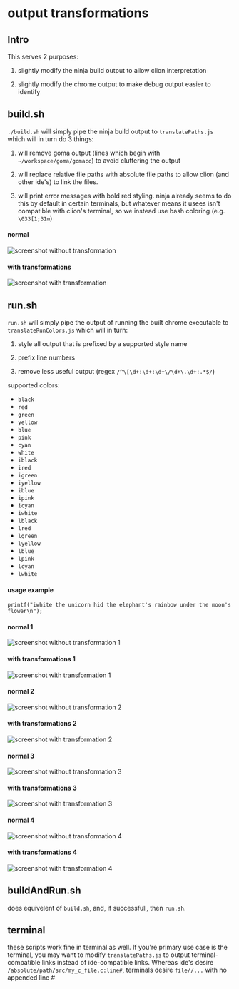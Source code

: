 # output transformations

## Intro

This serves 2 purposes:

1. slightly modify the ninja build output to allow clion interpretation

1. slightly modify the chrome output to make debug output easier to identify

## build.sh

`./build.sh` will simply pipe the ninja build output to `translatePaths.js` which will in turn do 3 things:

1. will remove goma output (lines which begin with `~/workspace/goma/gomacc`) to avoid cluttering the output

1. will replace relative file paths with absolute file paths to allow clion (and other ide's) to link the files.

1. will print error messages with bold red styling. ninja already seems to do this by default in certain terminals, but whatever means it usees isn't compatible with clion's terminal, so we instead use bash coloring (e.g. `\033[1;31m`)    

#### normal

![screenshot without transformation](./screenshots/build-untransformed.png)

#### with transformations

![screenshot with transformation](./screenshots/build-transformed.png)

## run.sh

`run.sh` will simply pipe the output of running the built chrome executable to `translateRunColors.js` which will in turn:

1. style all output that is prefixed by a supported style name

1. prefix line numbers

1. remove less useful output (regex `/^\[\d+:\d+:\d+\/\d+\.\d+:.*$/`)

supported colors:

- `black`
- `red`
- `green`
- `yellow`
- `blue`
- `pink`
- `cyan`
- `white`
- `iblack`
- `ired`
- `igreen`
- `iyellow`
- `iblue`
- `ipink`
- `icyan`
- `iwhite`
- `lblack`
- `lred`
- `lgreen`
- `lyellow`
- `lblue`
- `lpink`
- `lcyan`
- `lwhite`

#### usage example

`printf("iwhite the unicorn hid the elephant's rainbow under the moon's flower\n");`

#### normal 1

![screenshot without transformation 1](./screenshots/run-untransformed.png)

#### with transformations 1

![screenshot with transformation 1](./screenshots/run-transformed.png)

#### normal 2

![screenshot without transformation 2](./screenshots/run-untransformed-2.png)

#### with transformations 2

![screenshot with transformation 2](./screenshots/run-transformed-2.png)

#### normal 3

![screenshot without transformation 3](./screenshots/run-untransformed-3.png)

#### with transformations 3

![screenshot with transformation 3](./screenshots/run-transformed-3.png)

#### normal 4

![screenshot without transformation 4](./screenshots/run-untransformed-4.png)

#### with transformations 4

![screenshot with transformation 4](./screenshots/run-transformed-4.png)

## buildAndRun.sh

does equivelent of `build.sh`, and, if successfull, then `run.sh`.

## terminal

these scripts work fine in terminal as well. If you're primary use case is the terminal, you may want to modify `translatePaths.js` to output terminal-compatible links instead of ide-compatible links. Whereas ide's desire `/absolute/path/src/my_c_file.c:line#`,
terminals desire `file//...` with no appended line #
